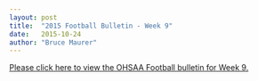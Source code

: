 ```yaml
---
layout: post
title:  "2015 Football Bulletin - Week 9"
date:   2015-10-24
author: "Bruce Maurer"
---
```


[Please click here to view the OHSAA Football bulletin for Week 9.](https://storage.googleapis.com/ohsaa-websites/bulletins/2015/2015_bulletin_9.pdf)
